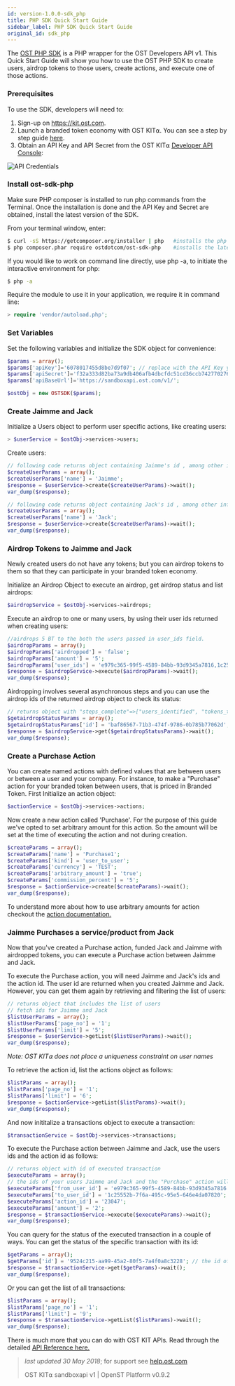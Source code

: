 ```yaml
---
id: version-1.0.0-sdk_php
title: PHP SDK Quick Start Guide
sidebar_label: PHP SDK Quick Start Guide
original_id: sdk_php
---
```


The [OST PHP SDK](https://github.com/OpenSTFoundation/ost-sdk-php/tree/v1.0.0) is a PHP wrapper for the OST Developers API v1. This Quick Start Guide will show you how to use the OST PHP SDK to create users, airdrop tokens to those users, create actions, and execute one of those actions.


### Prerequisites

To use the SDK, developers will need to:

1. Sign-up on [<u>https://kit.ost.com</u>](https://kit.ost.com).
2. Launch a branded token economy with OST KIT⍺. You can see a step by step guide [<u>here</u>](/docs/kit_overview.html).
3. Obtain an API Key and API Secret from the OST KIT⍺ [<u>Developer API Console</u>](https://kit.ost.com/developer-api-console):

![API Credentials](assets/Developer_section.jpg)

### Install ost-sdk-php

Make sure PHP composer is installed to run php commands from the Terminal. Once the installation is done and the API Key and Secret are obtained, install the latest version of the SDK.

From your terminal window, enter:

```bash
$ curl -sS https://getcomposer.org/installer | php   #installs the php composer
$ php composer.phar require ostdotcom/ost-sdk-php    #installs the latest stable version of the SDK
```

If you would like to work on command line directly, use php -a, to initiate the interactive environment for php:

```bash
$ php -a
```

Require the module to use it in your application, we require it in command line:

```php
> require 'vendor/autoload.php';
```

### Set Variables

Set the following variables and initialize the SDK object for convenience:

```php
$params = array();
$params['apiKey']='6078017455d8be7d9f07'; // replace with the API Key you obtained earlier
$params['apiSecret']='f32a333d82ba73a9db406afb4dbcfdc51cd36ccb742770276d6c4155783ca8d0'; // replace with the API Secret you obtained earlier
$params['apiBaseUrl']='https://sandboxapi.ost.com/v1/';

$ostObj = new OSTSDK($params);
```

### Create Jaimme and Jack

Initialize a Users object to perform user specific actions, like creating users:

```php
> $userService = $ostObj->services->users;
```

Create users:

```php
// following code returns object containing Jaimme's id , among other information, which you will need later
$createUserParams = array();
$createUserParams['name'] = 'Jaimme';
$response = $userService->create($createUserParams)->wait();
var_dump($response);

// following code returns object containing Jack's id , among other information, which you will need later
$createUserParams = array();
$createUserParams['name'] = 'Jack';
$response = $userService->create($createUserParams)->wait();
var_dump($response);
```

### Airdrop Tokens to Jaimme and Jack

Newly created users do not have any tokens; but you can airdrop tokens to them so that they can participate in your branded token economy.

Initialize an Airdrop Object to execute an airdrop, get airdrop status and list airdrops:  

```php
$airdropService = $ostObj->services->airdrops;
```

Execute an airdrop to one or many users, by using their user ids returned when creating users:

```php
//airdrops 5 BT to the both the users passed in user_ids field.
$airdropParams = array();
$airdropParams['airdropped'] = 'false';
$airdropParams['amount'] = '5';
$airdropParams['user_ids'] = 'e979c365-99f5-4589-84bb-93d9345a7816,1c25552b-7f6a-495c-95e5-646e4da07820';
$response = $airdropService->execute($airdropParams)->wait();
var_dump($response);

```

Airdropping involves several asynchronous steps and you can use the airdrop ids of the returned airdrop object to check its status:

```php
// returns object with "steps_complete"=>["users_identified", "tokens_transfered", "contract_approved", "allocation_done"]
$getairdropStatusParams = array();
$getairdropStatusParams['id'] = 'baf86567-71b3-474f-9786-0b785b77062d'; // the airdrop id will differ
$response = $airdropService->get($getairdropStatusParams)->wait();
var_dump($response);

```

### Create a Purchase Action

You can create named actions with defined values that are between users or between a user and your company. For instance, to make a "Purchase" action for your branded token between users, that is priced in Branded Token. First Initialize an action object:

```php
$actionService = $ostObj->services->actions;
```
Now create a new action called 'Purchase'. For the purpose of this guide we've opted to set arbitrary amount for this action. So the amount will be set at the time of executing the action and not during creation.

```php
$createParams = array();
$createParams['name'] = 'Purchase1';
$createParams['kind'] = 'user_to_user';
$createParams['currency'] = 'TEST';
$createParams['arbitrary_amount'] = 'true';
$createParams['commission_percent'] = '5';
$response = $actionService->create($createParams)->wait();
var_dump($response);
```

To understand more about how to use arbitrary amounts for action checkout the [<u>action documentation.</u>](/docs/api_actions_create.html) 

### Jaimme Purchases a service/product from Jack

Now that you've created a Purchase action, funded Jack and Jaimme with airdropped tokens, you can execute a Purchase action between Jaimme and Jack.

To execute the Purchase action, you will need Jaimme and Jack's ids and the action id. The user id are returned when you created Jaimme and Jack. However, you can get them again by retrieving and filtering the list of users:

```php
// returns object that includes the list of users
// fetch ids for Jaimme and Jack
$listUserParams = array();
$listUserParams['page_no'] = '1';
$listUserParams['limit'] = '5';
$response = $userService->getList($listUserParams)->wait();
var_dump($response);
```
_Note: OST KIT⍺ does not place a uniqueness constraint on user names_

To retrieve the action id, list the actions object as follows:

```php
$listParams = array();
$listParams['page_no'] = '1';
$listParams['limit'] = '6';
$response = $actionService->getList($listParams)->wait();
var_dump($response);
```

And now inititalize a transactions object to execute a transaction:

```php
$transactionService = $ostObj->services->transactions;
```

To execute the Purchase action between Jaimme and Jack, use the users ids and the action id as follows:

```php
// returns object with id of executed transaction
$executeParams = array();
// the ids of your users Jaimme and Jack and the "Purchase" action will differ
$executeParams['from_user_id'] = 'e979c365-99f5-4589-84bb-93d9345a7816';
$executeParams['to_user_id'] = '1c25552b-7f6a-495c-95e5-646e4da07820';
$executeParams['action_id'] = '23047';
$executeParams['amount'] = '2';
$response = $transactionService->execute($executeParams)->wait();
var_dump($response);
```

You can query for the status of the executed transaction in a couple of ways.
You can get the status of the specific transaction with its id:

```php
$getParams = array();
$getParams['id'] = '9524c215-aa99-45a2-80f5-7a4f0a8c3228'; // the id of your executed transaction will differ 
$response = $transactionService->get($getParams)->wait();
var_dump($response);

```

Or you can get the list of all transactions:

```php
$listParams = array();
$listParams['page_no'] = '1';
$listParams['limit'] = '9';
$response = $transactionService->getList($listParams)->wait();
var_dump($response);
```

There is much more that you can do with OST KIT APIs. Read through the detailed [<u>API Reference here.</u>](/docs/api.html)

>_last updated 30 May 2018_; for support see [<u>help.ost.com</u>](https://help.ost.com)
>
> OST KIT⍺ sandboxapi v1 | OpenST Platform v0.9.2
